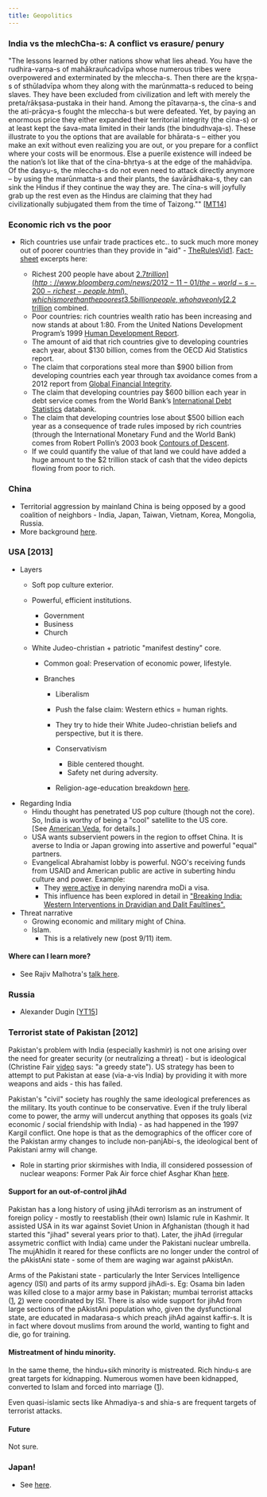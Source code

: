 ```yaml
---
title: Geopolitics
---
```

### India vs the mlechCha-s: A conflict vs erasure/ penury

"The lessons learned by other nations show what lies ahead. You have the rudhira-varṇa-s of mahākrauñcadvīpa whose numerous tribes were overpowered and exterminated by the mleccha-s. Then there are the kṛṣṇa-s of sthūladvīpa whom they along with the marūnmatta-s reduced to being slaves. They have been excluded from civilization and left with merely the preta/rākṣasa-pustaka in their hand. Among the pītavarṇa-s, the cīna-s and the ati-prācya-s fought the mleccha-s but were defeated. Yet, by paying an enormous price they either expanded their territorial integrity (the cīna-s) or at least kept the śava-mata limited in their lands (the bindudhvaja-s). These illustrate to you the options that are available for bhārata-s – either you make an exit without even realizing you are out, or you prepare for a conflict where your costs will be enormous. Else a puerile existence will indeed be the nation’s lot like that of the cīna-bhṛtya-s at the edge of the mahādvīpa. Of the dasyu-s, the mleccha-s do not even need to attack directly anymore – by using the marūnmatta-s and their plants, the śavārādhaka-s, they can sink the Hindus if they continue the way they are. The cīna-s will joyfully grab up the rest even as the Hindus are claiming that they had civilizationally subjugated them from the time of Taizong."" \[[MT14](https://manasataramgini.wordpress.com/2014/09/14/the-fifth-story/)\]

### Economic rich vs the poor

- Rich countries use unfair trade practices etc.. to suck much more money out of poorer countries than they provide in "aid" - [TheRulesVid1](https://www.youtube.com/watch?v=uWSxzjyMNpU). [Fact-sheet](http://therules.org/inequality-video-fact-sheet/) excerpts here:
    
    - Richest 200 people have about [$2.7 trillion](http://www.bloomberg.com/news/2012-11-01/the-world-s-200-richest-people.html), which is more than the poorest 3.5 billion people, who have only [$2.2 trillion](http://www.guardian.co.uk/money/2006/dec/06/business.internationalnews_) combined.
    - Poor countries: rich countries wealth ratio has been increasing and now stands at about 1:80. From the United Nations Development Program’s 1999 [Human Development Report](http://hdr.undp.org/en/reports/global/hdr1999/).
    - The amount of aid that rich countries give to developing countries each year, about $130 billion, comes from the OECD Aid Statistics report.
    - The claim that corporations steal more than $900 billion from developing countries each year through tax avoidance comes from a 2012 report from [Global Financial Integrity](http://iff.gfintegrity.org/iff2012/2012report.html).
    - The claim that developing countries pay $600 billion each year in debt service comes from the World Bank’s [International Debt Statistics](http://data.worldbank.org/data-catalog/international-debt-statistics) databank.
    - The claim that developing countries lose about $500 billion each year as a consequence of trade rules imposed by rich countries (through the International Monetary Fund and the World Bank) comes from Robert Pollin’s 2003 book [Contours of Descent](http://books.google.co.uk/books?id=ro8ebd53RX4C&printsec=frontcover&dq=Contours+of+Descent&hl=en&sa=X&ei=qiZvUbfRL6ml0wX-1IHIAg&redir_esc=y#v=onepage&q&f=false).
    - If we could quantify the value of that land we could have added a huge amount to the $2 trillion stack of cash that the video depicts flowing from poor to rich.
    
      
    

### China

- Territorial aggression by mainland China is being opposed by a good coalition of neighbors - India, Japan, Taiwan, Vietnam, Korea, Mongolia, Russia.
- More background [here](https://sites.google.com/site/hinduvichaarah/8-other-pagans/4-sinology).

### USA \[2013\]

- Layers
    - Soft pop culture exterior.
    - Powerful, efficient institutions.
        - Government
        - Business
        - Church  
            
    - White Judeo-christian + patriotic "manifest destiny" core.
        - Common goal: Preservation of economic power, lifestyle.  
            
        - Branches  
            
            - Liberalism
            
            - Push the false claim: Western ethics = human rights.  
                
            - They try to hide their White Judeo-christian beliefs and perspective, but it is there.  
                
            
            - Conservativism
                - Bible centered thought.
                - Safety net during adversity.  
                    
            - Religion-age-education breakdown [here](http://2tzms222h2ff3dfce824gngnno8.wpengine.netdna-cdn.com/files/2015/02/Age-College-Religions2.png).
- Regarding India  
    - Hindu thought has penetrated US pop culture (though not the core). So, India is worthy of being a "cool" satellite to the US core. \[See [American Veda](http://americanveda.com/), for details.\]
    - USA wants subservient powers in the region to offset China. It is averse to India or Japan growing into assertive and powerful "equal" partners.
    - Evangelical Abrahamist lobby is powerful. NGO's receiving funds from USAID and American public are active in suberting hindu culture and power. Example:
        - They [were active](http://plus.url.google.com/url?sa=z&n=1388342848381&url=http%3A%2F%2Findia.blogs.nytimes.com%2F2013%2F12%2F05%2Fu-s-evangelicals-indian-expats-teamed-up-to-push-through-modi-visa-ban%2F%3Femc%3Dedit_tnt_20131205%26tntemail0%3Dy%26_r%3D1%26&usg=UL19d9G051BEu0wXCAZdk2_6fzs.) in denying narendra moDi a visa.
        - This influence has been explored in detail in ["Breaking India: Western Interventions in Dravidian and Dalit Faultlines".](http://www.breakingindia.com/)
- Threat narrative
    - Growing economic and military might of China.
    - Islam.
        - This is a relatively new (post 9/11) item.

#### Where can I learn more?

- See Rajiv Malhotra's [talk here](http://www.youtube.com/watch?v=tUBrwCmKx8s).

### Russia

- Alexander Dugin \[[YT15](https://www.youtube.com/watch?v=JFI6fg8NITg&feature=share)\]

### Terrorist state of Pakistan \[2012\]  

Pakistan's problem with India (especially kashmir) is not one arising over the need for greater security (or neutralizing a threat) - but is ideological (Christine Fair [video](https://www.youtube.com/watch?v=G3DIOjTmX0M#t=631) says: "a greedy state"). US strategy has been to attempt to put Pakistan at ease (via-a-vis India) by providing it with more weapons and aids - this has failed.

Pakistan's "civil" society has roughly the same ideological preferences as the military. Its youth continue to be conservative. Even if the truly liberal come to power, the army will undercut anything that opposes its goals (viz economic / social friendship with India) - as had happened in the 1997 Kargil conflict. One hope is that as the demographics of the officer core of the Pakistan army changes to include non-panjAbi-s, the ideological bent of Pakistani army will change.

- Role in starting prior skirmishes with India, ill considered possession of nuclear weapons: Former Pak Air force chief Asghar Khan [here](https://www.youtube.com/watch?v=ZTWWB9_9MiQ#t=105).

#### Support for an out-of-control jihAd  

Pakistan has a long history of using jihAdi terrorism as an instrument of foreign policy - mostly to reestablish (their own) Islamic rule in Kashmir. It assisted USA in its war against Soviet Union in Afghanistan (though it had started this "jihad" several years prior to that). Later, the jihAd (irregular assymetric conflict with India) came under the Pakistani nuclear umbrella. The mujAhidIn it reared for these conflicts are no longer under the control of the pAkistAni state - some of them are waging war against pAkistAn.  

Arms of the Pakistani state - particularly the Inter Services Intelligence agency (ISI) and parts of its army suppord jihAdi-s. Eg: Osama bin laden was killed close to a major army base in Pakistan; mumbai terrorist attacks ([1](http://www.youtube.com/watch?v=ZqaSDgFpP1M), [2](http://www.pbs.org/wgbh/pages/frontline/david-headley/)) were coordinated by ISI. There is also wide support for jihAd from large sections of the pAkistAni population who, given the dysfunctional state, are educated in madarasa-s which preach jihAd against kaffir-s. It is in fact where dovout muslims from around the world, wanting to fight and die, go for training.

#### Mistreatment of hindu minority.

In the same theme, the hindu+sikh minority is mistreated. Rich hindu-s are great targets for kidnapping. Numerous women have been kidnapped, converted to Islam and forced into marriage ([1](http://www.thehindu.com/news/international/article3750443.ece)).

Even quasi-islamic sects like Ahmadiya-s and shia-s are frequent targets of terrorist attacks.  

#### Future

Not sure.

### Japan!

- See [here](https://sites.google.com/site/hinduvichaarah/8-other-pagans/japanology).